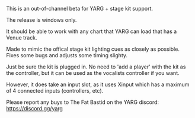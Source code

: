 This is an out-of-channel beta for YARG + stage kit support.

The release is windows only.

It should be able to work with any chart that YARG can load that has a Venue track.

Made to mimic the offical stage kit lighting cues as closely as possible. Fixes some bugs and adjusts some timing slighty.

Just be sure the kit is plugged in. No need to 'add a player' with the kit as the controller, but it can be used as the vocalists controller if you want.

However, it does take an input slot, as it uses Xinput which has a maximum of 4 connected inputs (controllers, etc).

Please report any buys to The Fat Bastid on the YARG discord:
https://discord.gg/yarg
